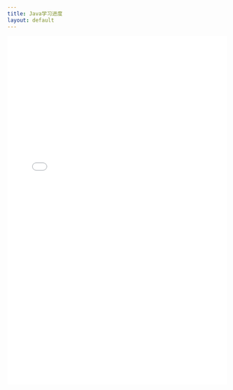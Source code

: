 ```yaml
---
title: Java学习进度
layout: default
---
```



<!-- 网页内容将由 index.html 文件嵌入 -->
<iframe src="index.html" width="100%" height="800px" style="border: none;"></iframe>

